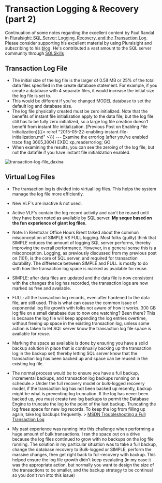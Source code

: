 # Transaction Logging &amp; Recovery (part 2)


Continuation of some notes regarding the excellent content by Paul Randal in [Pluralsight: SQL Server: Logging, Recovery, and the Transaction Log](http://www.pluralsight.com/courses/sqlserver-logging). Please consider supporting his excellent material by using Pluralsight and subscribing to his [blog](http://www.sqlskills.com/blogs/paul/). He&#39;s contributed a vast amount to the SQL server community through [SQLSkills](https://www.sqlskills.com/sql-server-resources/)

## Transaction Log File

* The initial size of the log file is the larger of 0.58 MB or 25% of the total data files specified in the create database statement. For example, if you create a database with 4 separate files, it would increase the initial size the log file is set to.
* This would be different if you&#39;ve changed MODEL database to set the default log and database size.
* The log file physically created must be zero initialized. Note that the benefits of instant file initialization apply to the data file, but the log file still has to be fully zero initialized, so a large log file creation doesn&#39;t benefit from instant file initialization. [Previous Post on Enabling File Initialization]({{&lt; relref &#34;2015-05-22-enabling-instant-file-initialization.md&#34; &gt;}})
--- Examine the errorlog (after you&#39;ve enabled trace flag 3605,3004) EXEC xp_readerrorlog; GO
* When examining the results, you can see the zeroing of the log file, but not the datafile if you have instant file initialization enabled.

![transaction-log-file_daxina](/images/transaction-log-file_daxina.png)

## Virtual Log Files

* The transaction log is divided into virtual log files. This helps the system manage the log file more efficiently.
* New VLF&#39;s are inactive &amp; not used.
* Active VLF&#39;s contain the log record activity and can&#39;t be reused until they have been noted as available by SQL server.
**My seque based on the fun experience of giant log files.**
* Note: In Brentozar Office Hours Brent talked about the common misconception of SIMPLE VS FULL logging. Most folks (guilty) think that SIMPLE reduces the amount of logging SQL server performs, thereby improving the overall performance. However, in a general sense this is a misconception. Logging, as previously discussed from my previous post on (101), is the core of SQL server, and required for transaction durability. The difference between SIMPLE and FULL is mostly to do with how the transaction log space is marked as available for reuse.
* SIMPLE: after data files are updated and the data file is now consistent with the changes the log has recorded, the transaction logs are now marked as free and available.
* FULL: all the transaction log records, even after hardened to the data file, are still used. This is what can cause the common issue of exponential log file growth with folks not aware of how it works. 300 GB log file on a small database due to now one watching? Been there? This is because the log file will keep appending the log entries overtime, without freeing up space in the existing transaction log, unless some action is taken to let SQL server know the transaction log file space is available for reuse.
* Marking the space as available is done by ensuring you have a solid backup solution in place that is continually backing up the transaction log in the backup set) thereby letting SQL server know that the transaction log has been backed up and space can be reused in the existing log file.
* The normal process would be to ensure you have a full backup, incremental backups, and transaction log backups running on a schedule.&gt; Under the full recovery model or bulk-logged recovery model, if the transaction log has not been backed up recently, backup might be what is preventing log truncation. If the log has never been backed up, you must create two log backups to permit the Database Engine to truncate the log to the point of the last backup. Truncating the log frees space for new log records. To keep the log from filling up again, take log backups frequently.
&gt; [MSDN Troubleshooting a Full Transaction Log](https://msdn.microsoft.com/en-us/library/ms175495.aspx?f=255&amp;MSPPError=-2147217396)

* My past experience was running into this challenge when performing a huge amount of bulk transactions. I ran the space out on a drive because the log files continued to grow with no backups on the log file running. The solution in my particular situation was to take a full backup, change the database recovery to Bulk-logged or SIMPLE, perform the massive changes, then get right back to full-recovery with backup. This helped ensure the log file growth didn&#39;t keep escalating (in my case it was the appropriate action, but normally you want to design the size of the transactions to be smaller, and the backup strategy to be continual so you don&#39;t run into this issue)

